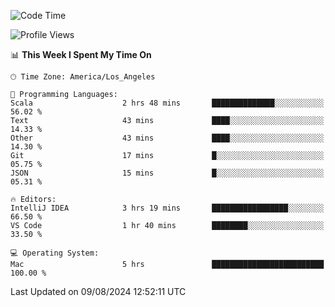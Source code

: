 <!--START_SECTION:waka-->
![Code Time](http://img.shields.io/badge/Code%20Time-1%2C160%20hrs%206%20mins-blue)

![Profile Views](http://img.shields.io/badge/Profile%20Views-1-blue)

📊 **This Week I Spent My Time On** 

```text
🕑︎ Time Zone: America/Los_Angeles

💬 Programming Languages: 
Scala                    2 hrs 48 mins       ██████████████░░░░░░░░░░░   56.02 % 
Text                     43 mins             ████░░░░░░░░░░░░░░░░░░░░░   14.33 % 
Other                    43 mins             ████░░░░░░░░░░░░░░░░░░░░░   14.30 % 
Git                      17 mins             █░░░░░░░░░░░░░░░░░░░░░░░░   05.75 % 
JSON                     15 mins             █░░░░░░░░░░░░░░░░░░░░░░░░   05.31 % 

🔥 Editors: 
IntelliJ IDEA            3 hrs 19 mins       █████████████████░░░░░░░░   66.50 % 
VS Code                  1 hr 40 mins        ████████░░░░░░░░░░░░░░░░░   33.50 % 

💻 Operating System: 
Mac                      5 hrs               █████████████████████████   100.00 % 
```


 Last Updated on 09/08/2024 12:52:11 UTC
<!--END_SECTION:waka-->
